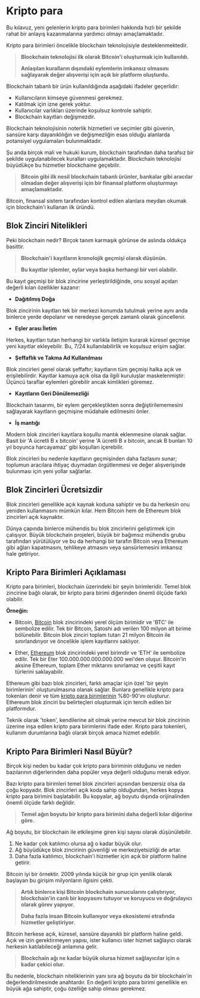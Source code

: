 # Kripto para

Bu kılavuz, yeni gelenlerin kripto para birimleri hakkında hızlı bir şekilde rahat bir anlayış kazanmalarına yardımcı olmayı amaçlamaktadır.

Kripto para birimleri öncelikle blockchain teknolojisiyle desteklenmektedir.

> **Blockchain teknolojisi ilk olarak Bitcoin'i oluşturmak için kullanıldı.**
>
> **Anlaşılan kuralların dışındaki eylemlerin imkansız olmasını sağlayarak değer alışverişi için açık bir platform oluşturdu.**

Blockchain tabanlı bir ürün kullanıldığında aşağıdaki ifadeler geçerlidir:

- Kullanıcıların kimseye güvenmesi gerekmez.
- Katılmak için izne gerek yoktur.
- Kullanıcılar varlıkları üzerinde koşulsuz kontrole sahiptir.
- Blockchain kayıtları değişmezdir.

Blockchain teknolojisinin noterlik hizmetleri ve seçimler gibi güvenin, sansüre karşı dayanıklılığın ve değişmezliğin esas olduğu alanlarda potansiyel uygulamaları bulunmaktadır.

Şu anda birçok mali ve hukuki kurum, blockchain tarafından daha tarafsız bir şekilde uygulanabilecek kuralları uygulamaktadır. Blockchain teknolojisi büyüdükçe bu hizmetler blockchaine geçebilir.

> **Bitcoin gibi ilk nesil blockchain tabanlı ürünler, bankalar gibi aracılar olmadan değer alışverişi için bir finansal platform oluşturmayı amaçlamaktadır.**

Bitcoin, finansal sistem tarafından kontrol edilen alanlara meydan okumak için blockchain'i kullanan ilk üründü.

## Blok Zinciri Nitelikleri

Peki blockchain nedir? Birçok tanım karmaşık görünse de aslında oldukça basittir.

> **Blockchain'i kayıtların kronolojik geçmişi olarak düşünün.**
>
> **Bu kayıtlar işlemler, oylar veya başka herhangi bir veri olabilir.**

Bu kayıt geçmişi bir blok zincirine yerleştirildiğinde, onu sosyal açıdan değerli kılan özellikler kazanır:

- **Dağıtılmış Doğa**

 Blok zincirinin kayıtları tek bir merkezi konumda tutulmak yerine aynı anda binlerce yerde depolanır ve neredeyse gerçek zamanlı olarak güncellenir.

- **Eşler arası İletim**

 Herkes, kayıtları tutan herhangi bir varlıkla iletişim kurarak küresel geçmişe yeni kayıtlar ekleyebilir. Bu, 7/24 kullanılabilirlik ve koşulsuz erişim sağlar.

- **Şeffaflık ve Takma Ad Kullanılması**

 Blok zincirleri genel olarak şeffaftır; kayıtların tüm geçmişi halka açık ve erişilebilirdir. Kayıtlar kamuya açık olsa da ilgili kuruluşlar maskelenmiştir: Üçüncü taraflar eylemleri görebilir ancak kimlikleri göremez.

- **Kayıtların Geri Dönülemezliği**

 Blockchain tasarımı, bir eylem gerçekleştikten sonra değiştirilememesini sağlayarak kayıtların geçmişine müdahale edilmesini önler.

- **İş mantığı**

 Modern blok zincirleri kayıtlara koşullu mantık eklenmesine olanak sağlar. Basit bir 'A ücretli B x bitcoin' yerine 'A ücretli B x bitcoin, ancak B bunları 10 yıl boyunca harcayamaz' gibi koşulları içerebilir.

Blok zincirleri bu nedenle kayıtların geçmişinden daha fazlasını sunar; toplumun aracılara ihtiyaç duymadan örgütlenmesi ve değer alışverişinde bulunması için yeni yollar sağlarlar.

## Blok Zincirleri Ücretsizdir

Blok zincirleri genellikle açık kaynak koduna sahiptir ve bu da herkesin onu yeniden kullanmasını mümkün kılar. Hem Bitcoin hem de Ethereum blok zincirleri açık kaynaktır.

Dünya çapında binlerce mühendis bu blok zincirlerini geliştirmek için çalışıyor. Büyük blockchain projeleri, büyük bir bağımsız mühendis grubu tarafından yürütülüyor ve bu da herhangi bir tarafın Bitcoin veya Ethereum gibi ağları kapatmasını, tehlikeye atmasını veya sansürlemesini imkansız hale getiriyor.

## Kripto Para Birimleri Açıklaması

Kripto para birimleri, blockchain üzerindeki bir şeyin birimleridir. Temel blok zincirine bağlı olarak, bir kripto para birimi diğerinden önemli ölçüde farklı olabilir.

**Örneğin:**

- Bitcoin, [Bitcoin](../../token_guides/tr/bitcoin.md) blok zincirindeki yerel ölçüm birimidir ve 'BTC' ile sembolize edilir. Tek bir Bitcoin, Satoshi adı verilen 100 milyon alt birime bölünebilir. Bitcoin blok zinciri toplam tutarı 21 milyon Bitcoin ile sınırlandırıyor ve öncelikle işlem kayıtlarını saklıyor.

- Ether, [Ethereum](../../token_guides/tr/ethereum.md) blok zincirindeki yerel birimdir ve 'ETH' ile sembolize edilir. Tek bir Eter 100.000.000.000.000.000 wei'den oluşur. Bitcoin'in aksine Ethereum, toplam Ether miktarını sınırlamaz ve çeşitli kayıt türlerini saklayabilir.

Ethereum gibi bazı blok zincirleri, farklı amaçlar için özel 'bir şeyin birimlerinin' oluşturulmasına olanak sağlar. Bunlara genellikle kripto para tokenları denir ve tüm [kripto para birimlerinin](https://coinmarketcap.com) %80-90'ını oluşturur. Ethereum blok zinciri bu belirteçleri oluşturmak için tercih edilen bir platformdur.

Teknik olarak 'token', kendilerine ait olmak yerine mevcut bir blok zincirinin üzerine inşa edilen kripto para birimlerini ifade eder. Kripto para tokenleri, kullanım durumlarına bağlı olarak birçok amaca hizmet edebilir.

## Kripto Para Birimleri Nasıl Büyür?

Birçok kişi neden bu kadar çok kripto para biriminin olduğunu ve neden bazılarının diğerlerinden daha popüler veya değerli olduğunu merak ediyor.

Bazı kripto para birimleri temel blok zincirleri açısından benzersiz olsa da çoğu kopyadır. Blok zincirleri açık koda sahip olduğundan, herkes kopya kripto para birimini başlatabilir. Bu kopyalar, ağ boyutu dışında orijinalinden önemli ölçüde farklı değildir.

> **Temel ağın boyutu bir kripto para birimini daha değerli kılar diğerine göre.**

Ağ boyutu, bir blockchain ile etkileşime giren kişi sayısı olarak düşünülebilir.

1. Ne kadar çok katılımcı olursa ağ o kadar büyük olur.
2. Ağ büyüdükçe blok zincirinin güvenliği ve merkeziyetsizliği de artar.
3. Daha fazla katılımcı, blockchain'i hizmetler için açık bir platform haline getirir.

Bitcoin iyi bir örnektir. 2009 yılında küçük bir grup için yenilik olarak başlayan bu girişim milyonların ilgisini çekti.

> **Artık binlerce kişi Bitcoin blockchain sunucularını çalıştırıyor, blockchain'in canlı bir kopyasını tutuyor ve koruyucu ve doğrulayıcı olarak görev yapıyor.**
>
> **Daha fazla insan Bitcoin kullanıyor veya ekosistemi etrafında hizmetler geliştiriyor.**

Bitcoin herkese açık, küresel, sansüre dayanıklı bir platform haline geldi. Açık ve izin gerektirmeyen yapısı, ister kullanıcı ister hizmet sağlayıcı olarak herkesin katılabileceği anlamına gelir.

> **Blockchain ağı ne kadar büyük olursa hizmet sağlayıcılar için o kadar çekici olur.**

Bu nedenle, blockchain niteliklerinin yanı sıra ağ boyutu da bir blockchain'in değerlendirilmesinde anahtardır. En değerli kripto para birimi genellikle en büyük ağa sahiptir, çoğu özelliğe sahip olması gerekmez.